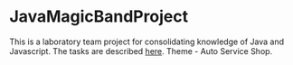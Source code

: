 # JavaMagicBandProject
This is a laboratory team project for consolidating knowledge of Java and Javascript. The tasks are described [here](https://mefody.gitbooks.io/lab-tasks/content/spp_java_js_-_3_kurs_poit/). Theme - Auto Service Shop.
